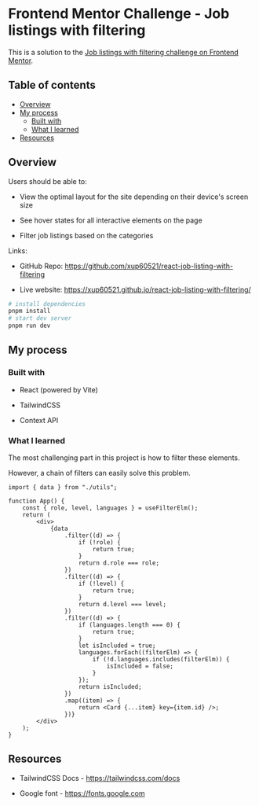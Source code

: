 # Frontend Mentor Challenge - Job listings with filtering

This is a solution to the [Job listings with filtering challenge on Frontend Mentor](https://www.frontendmentor.io/challenges/job-listings-with-filtering-ivstIPCt "https://www.frontendmentor.io/challenges/job-listings-with-filtering-ivstIPCt").

## Table of contents

-   [Overview](#overview)
-   [My process](#my-process)
    -   [Built with](#built-with)
    -   [What I learned](#what-i-learned)
-   [Resources](#resources)

## Overview

Users should be able to:

-   View the optimal layout for the site depending on their device's screen size

-   See hover states for all interactive elements on the page

-   Filter job listings based on the categories

Links:

-   GitHub Repo: <https://github.com/xup60521/react-job-listing-with-filtering>

-   Live website: <https://xup60521.github.io/react-job-listing-with-filtering/>

```bash
# install dependencies
pnpm install
# start dev server
pnpm run dev
```

## My process

### Built with

-   React (powered by Vite)

-   TailwindCSS

-   Context API

### What I learned

The most challenging part in this project is how to filter these elements.

However, a chain of filters can easily solve this problem.

```tsx
import { data } from "./utils";

function App() {
    const { role, level, languages } = useFilterElm();
    return (
        <div>
            {data
                .filter((d) => {
                    if (!role) {
                        return true;
                    }
                    return d.role === role;
                })
                .filter((d) => {
                    if (!level) {
                        return true;
                    }
                    return d.level === level;
                })
                .filter((d) => {
                    if (languages.length === 0) {
                        return true;
                    }
                    let isIncluded = true;
                    languages.forEach((filterElm) => {
                        if (!d.languages.includes(filterElm)) {
                            isIncluded = false;
                        }
                    });
                    return isIncluded;
                })
                .map((item) => {
                    return <Card {...item} key={item.id} />;
                })}
        </div>
    );
}
```

## Resources

-   TailwindCSS Docs - <https://tailwindcss.com/docs>

-   Google font - <https://fonts.google.com>

